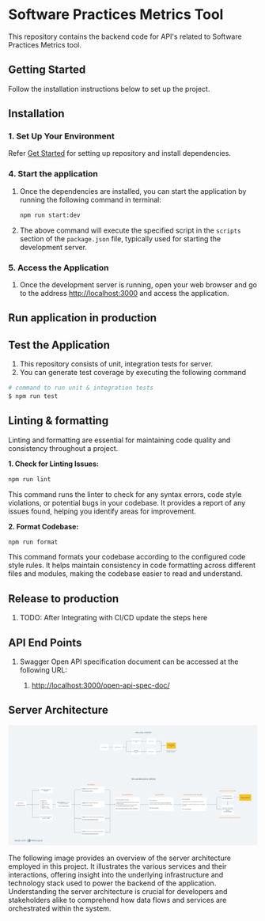 # Software Practices Metrics Tool

This repository contains the backend code for API's related to Software
 Practices Metrics tool.

## Getting Started

Follow the installation instructions below to set up the project.

## Installation

### 1. Set Up Your Environment

Refer [Get Started](../README.md#getting-started) for setting up repository and
 install dependencies.

### 4. Start the application

1. Once the dependencies are installed, you can start the application by
 running the following command in terminal:

   ```bash
   npm run start:dev
   ```

2. The above command will execute the specified script in the `scripts`
section of the `package.json` file, typically
   used for starting the development server.

### 5. Access the Application

1. Once the development server is running, open your web browser and go to the address
   [http://localhost:3000](http://localhost:3000) and access the application.

## Run application in production

## Test the Application

1. This repository consists of unit, integration tests for server.
2. You can generate test coverage by executing the following command

```bash
# command to run unit & integration tests
$ npm run test
```

## Linting & formatting

Linting and formatting are essential for maintaining code quality and consistency
 throughout a project.

**1. Check for Linting Issues:**

   ```bash
   npm run lint
   ```

   This command runs the linter to check for any syntax errors, code style
    violations, or potential bugs in your codebase. It provides a report of
     any issues found, helping you identify areas for improvement.

**2. Format Codebase:**

   ```bash
   npm run format
   ```

   This command formats your codebase according to the configured code style
    rules. It helps maintain consistency in code formatting across different
     files and modules, making the codebase easier to read and understand.

## Release to production

1. TODO: After Integrating with CI/CD update the steps here

## API End Points

1. Swagger Open API specification document can be accessed at the following URL:

   1. <http://localhost:3000/open-api-spec-doc/>

## Server Architecture

![app-architecture](./assets/media/architecture-server.png)

The following image provides an overview of the server architecture employed in
this project. It illustrates the various services and their interactions,
offering insight into the underlying infrastructure and technology stack used
to power the backend of the application. Understanding the server architecture
is crucial for developers and stakeholders alike to comprehend how data flows
and services are orchestrated within the system.
